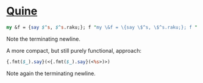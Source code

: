[1]: https://rosettacode.org/wiki/Quine

# [Quine][1]



```perl
my &f = {say $^s, $^s.raku;}; f "my \&f = \{say \$^s, \$^s.raku;}; f "
```


Note the terminating newline.








A more compact, but still purely functional, approach:

```perl
{.fmt($_).say}(<{.fmt($_).say}(<%s>)>)
```


Note again the terminating newline.

